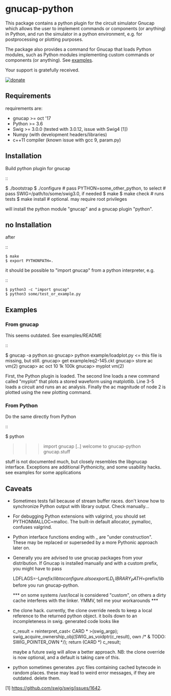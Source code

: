 # gnucap-python

This package contains a python plugin for the circuit simulator Gnucap which
allows the user to implement commands or components (or anything) in Python,
and run the simulator in a python environment, e.g. for postprocessing or
plotting purposes.

The package also provides a command for Gnucap that loads Python modules, such
as Python modules implementing custom commands or components (or anything).
See [examples](examples).

Your support is gratefully received.

[![donate](https://liberapay.com/assets/widgets/donate.svg "donate through lp")](https://liberapay.com/felixs/donate)

## Requirements

requirements are:
  * gnucap >= oct '17
  * Python >= 3.6
  * Swig >= 3.0.0 (tested with 3.0.12, issue with Swig4 [1])
  * Numpy (with development headers/libraries)
  * c++11 compiler (known issue with gcc 9, param.py)

##  Installation

Build python plugin for gnucap

::

   $ ./bootstrap
   $ ./configure  # pass PYTHON=some_other_python, to select
                  # pass SWIG=/path/to/some/swig3.0, if needed
   $ make
   $ make check   # runs tests
   $ make install # optional. may require root privileges

will install the python module "gnucap" and a gnucap plugin "python".

## no Installation

after

::

	$ make
	$ export PYTHONPATH=.

it should be possible to "import gnucap" from a python interpreter, e.g.

::

	$ python3 -c "import gnucap"
	$ python3 some/test_or_example.py


## Examples

### From gnucap

This seems outdated. See examples/README

::

   $ gnucap -a python.so
   gnucap> python example/loadplot.py        <= this file is missing, but still.
   gnucap> get example/eq2-145.ckt
   gnucap> store ac vm(2)
   gnucap> ac oct 10 1k 100k
   gnucap> myplot vm(2)

First, the Python plugin is loaded. The second line loads a new command called
"myplot" that plots a stored waveform using matplotlib. Line 3-5 loads a
circuit and runs an ac analysis. Finally the ac magnitude of node 2 is plotted
using the new plotting command.

### From Python

Do the same directly from Python

::

   $ python
   >>> import gnucap
   [..]
   welcome to gnucap-python
   >>> gnucap.stuff

stuff is not documented much, but closely resembles the libgnucap interface.
Exceptions are additional Pythonicity, and some usability hacks. see examples
for some applications

## Caveats

* Sometimes tests fail because of stream buffer races. don't know how to
  synchronize Python output with library output. Check manually...

* For debugging Python extensions with valgrind, you should set
  PYTHONMALLOC=malloc. The built-in default allocator, pymalloc, confuses
  valgrind.

* Python interface functions ending with _ are "under construction". These
  may be replaced or superseded by a more Pythonic approach later on.

* Generally you are advised to use gnucap packages from your distribution.
  If Gnucap is installed manually and with a custom prefix, you might have to pass

  LDFLAGS=-L$prefix/lib to configure. also export
  LD_LIBRARY_PATH=$prefix/lib before you run gnucap-python.

  *** on some systems /usr/local is considered "custom", on others a dirty cache
  interferes with the linker. YMMV, tell me your workarounds ***

* the clone hack. currently, the clone override needs to keep a local
  reference to the returned python object. it boils down to an incompleteness
  in swig. generated code looks like

    c_result = reinterpret_cast< CARD * >(swig_argp);
    swig_acquire_ownership_obj(SWIG_as_voidptr(c_result), own /* & TODO: SWIG_POINTER_OWN */);
    return (CARD *) c_result;

  maybe a future swig will allow a better approach. NB: the clone override is
  now optional, and a default is taking care of this.

* python sometimes generates .pyc files containing cached bytecode in random
  places. these may lead to weird error messages, if they are outdated. delete
  them.

[1] https://github.com/swig/swig/issues/1642.
